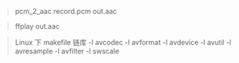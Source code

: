 > pcm_2_aac record.pcm out.aac

> ffplay out.aac

> Linux 下 makefile 链库 -l avcodec -l avformat  -l avdevice -l avutil -l avresample -l avfilter -l swscale
